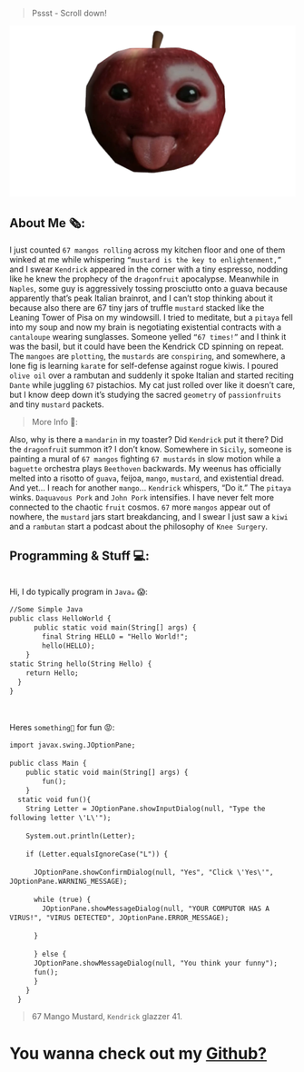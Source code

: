 <link rel="shortcut icon" type="image/png" href="appleT2.png">

> Pssst - Scroll down!

![apple](appleT2.png)

## About Me 🗞️:
I just counted `67 mangos rolling` across my kitchen floor and one of them winked at me while whispering `“mustard is the key to enlightenment,”` and I swear `Kendrick` appeared in the corner with a tiny espresso, nodding like he knew the prophecy of the `dragonfruit` apocalypse. Meanwhile in `Naples`, some guy is aggressively tossing prosciutto onto a guava because apparently that’s peak Italian brainrot, and I can’t stop thinking about it because also there are 67 tiny jars of truffle `mustard` stacked like the Leaning Tower of Pisa on my windowsill. I tried to meditate, but a `pitaya` fell into my soup and now my brain is negotiating existential contracts with a `cantaloupe` wearing sunglasses. Someone yelled `“67 times!”` and I think it was the basil, but it could have been the Kendrick CD spinning on repeat. The `mangoes` are `plotting`, the `mustards` are `conspiring`, and somewhere, a lone fig is learning `karat`e for self-defense against rogue kiwis. I poured `olive oil` over a rambutan and suddenly it spoke Italian and started reciting `Dante` while juggling `67` pistachios. My cat just rolled over like it doesn’t care, but I know deep down it’s studying the sacred `geometry` of `passionfruits` and tiny `mustard` packets.
> More Info 📄:

Also, why is there a `mandarin` in my toaster? Did `Kendrick` put it there? Did the `dragonfrui`t summon it? I don’t know. Somewhere in `Sicily`, someone is painting a mural of `67 mangos` fighting `67 mustards` in slow motion while a `baguette` orchestra plays `Beethoven` backwards. My weenus has officially melted into a risotto of `guava`, feijoa, `mango`, `mustard`, and existential dread. And yet… I reach for another `mango`... `Kendrick` whispers, “Do it.” The `pitaya` winks. `Daquavous Pork` and `John Pork` intensifies. I have never felt more connected to the chaotic `fruit` cosmos. `67` more `mangos` appear out of nowhere, the `mustard` jars start breakdancing, and I swear I just saw a `kiwi` and a `rambutan` start a podcast about the philosophy of `Knee Surgery`.


## Programming & Stuff 💻: 
 \
Hi, I do typically program in `Java☕` 😱:
```
//Some Simple Java
public class HelloWorld {
      public static void main(String[] args) {
        final String HELLO = "Hello World!";
        hello(HELLO);
    }
static String hello(String Hello) {
    return Hello;
  }
}
```
\
\
Heres `something🧱` for fun 😡:

```
import javax.swing.JOptionPane;

public class Main {
    public static void main(String[] args) {
        fun();
    }
  static void fun(){
    String Letter = JOptionPane.showInputDialog(null, "Type the following letter \'L\'");
    
    System.out.println(Letter);
        
    if (Letter.equalsIgnoreCase("L")) {
      
      JOptionPane.showConfirmDialog(null, "Yes", "Click \'Yes\'", JOptionPane.WARNING_MESSAGE);

      while (true) {
        JOptionPane.showMessageDialog(null, "YOUR COMPUTOR HAS A VIRUS!", "VIRUS DETECTED", JOptionPane.ERROR_MESSAGE);
        
      }
      
      } else {
      JOptionPane.showMessageDialog(null, "You think your funny");
      fun();
      }
    }
  }
```

> 67 Mango Mustard, `Kendrick` glazzer 41.

# You wanna check out my [Github?](https://github.com/NicheFruit) 
